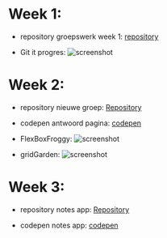 # Week 1:

- repository groepswerk week 1:
[repository](https://github.com/Jderoeck/gitGroep5.git)

- Git it progres:
![screenshot](https://i.imgur.com/a3fW6Yv.png)

# Week 2:

- repository nieuwe groep:
[Repository](https://github.com/Jderoeck/kweeniApp)

- codepen antwoord pagina:
[codepen](https://codepen.io/Jderoeck/pen/RQJMMK?editors=1100)

- FlexBoxFroggy:
![screenshot](https://i.imgur.com/PNFPq0F.png)

- gridGarden:
![screenshot](https://i.imgur.com/sPevKkx.png)

# Week 3:

- repository notes app:
[Repository](https://github.com/Jderoeck/notesApp)

- codepen notes app:
[codepen](https://codepen.io/Jderoeck/pen/BYMOVK?editors=1111)

